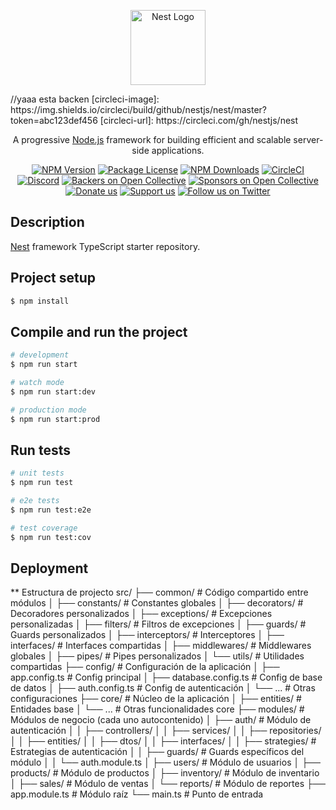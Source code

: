 <p align="center">
  <a href="http://nestjs.com/" target="blank"><img src="https://nestjs.com/img/logo-small.svg" width="120" alt="Nest Logo" /></a>
</p>
//yaaa esta backen
[circleci-image]: https://img.shields.io/circleci/build/github/nestjs/nest/master?token=abc123def456
[circleci-url]: https://circleci.com/gh/nestjs/nest

  <p align="center">A progressive <a href="http://nodejs.org" target="_blank">Node.js</a> framework for building efficient and scalable server-side applications.</p>
    <p align="center">
<a href="https://www.npmjs.com/~nestjscore" target="_blank"><img src="https://img.shields.io/npm/v/@nestjs/core.svg" alt="NPM Version" /></a>
<a href="https://www.npmjs.com/~nestjscore" target="_blank"><img src="https://img.shields.io/npm/l/@nestjs/core.svg" alt="Package License" /></a>
<a href="https://www.npmjs.com/~nestjscore" target="_blank"><img src="https://img.shields.io/npm/dm/@nestjs/common.svg" alt="NPM Downloads" /></a>
<a href="https://circleci.com/gh/nestjs/nest" target="_blank"><img src="https://img.shields.io/circleci/build/github/nestjs/nest/master" alt="CircleCI" /></a>
<a href="https://discord.gg/G7Qnnhy" target="_blank"><img src="https://img.shields.io/badge/discord-online-brightgreen.svg" alt="Discord"/></a>
<a href="https://opencollective.com/nest#backer" target="_blank"><img src="https://opencollective.com/nest/backers/badge.svg" alt="Backers on Open Collective" /></a>
<a href="https://opencollective.com/nest#sponsor" target="_blank"><img src="https://opencollective.com/nest/sponsors/badge.svg" alt="Sponsors on Open Collective" /></a>
  <a href="https://paypal.me/kamilmysliwiec" target="_blank"><img src="https://img.shields.io/badge/Donate-PayPal-ff3f59.svg" alt="Donate us"/></a>
    <a href="https://opencollective.com/nest#sponsor"  target="_blank"><img src="https://img.shields.io/badge/Support%20us-Open%20Collective-41B883.svg" alt="Support us"></a>
  <a href="https://twitter.com/nestframework" target="_blank"><img src="https://img.shields.io/twitter/follow/nestframework.svg?style=social&label=Follow" alt="Follow us on Twitter"></a>
</p>
  <!--[![Backers on Open Collective](https://opencollective.com/nest/backers/badge.svg)](https://opencollective.com/nest#backer)
  [![Sponsors on Open Collective](https://opencollective.com/nest/sponsors/badge.svg)](https://opencollective.com/nest#sponsor)-->

## Description

[Nest](https://github.com/nestjs/nest) framework TypeScript starter repository.

## Project setup

```bash
$ npm install
```

## Compile and run the project

```bash
# development
$ npm run start

# watch mode
$ npm run start:dev

# production mode
$ npm run start:prod
```

## Run tests

```bash
# unit tests
$ npm run test

# e2e tests
$ npm run test:e2e

# test coverage
$ npm run test:cov
```

## Deployment

** Estructura de projecto
src/
├── common/                  # Código compartido entre módulos
│   ├── constants/           # Constantes globales
│   ├── decorators/          # Decoradores personalizados
│   ├── exceptions/          # Excepciones personalizadas
│   ├── filters/             # Filtros de excepciones
│   ├── guards/              # Guards personalizados
│   ├── interceptors/        # Interceptores
│   ├── interfaces/          # Interfaces compartidas
│   ├── middlewares/         # Middlewares globales
│   ├── pipes/               # Pipes personalizados
│   └── utils/               # Utilidades compartidas
├── config/                  # Configuración de la aplicación
│   ├── app.config.ts        # Config principal
│   ├── database.config.ts   # Config de base de datos
│   ├── auth.config.ts       # Config de autenticación
│   └── ...                 # Otras configuraciones
├── core/                    # Núcleo de la aplicación
│   ├── entities/            # Entidades base
│   └── ...                 # Otras funcionalidades core
├── modules/                 # Módulos de negocio (cada uno autocontenido)
│   ├── auth/                # Módulo de autenticación
│   │   ├── controllers/
│   │   ├── services/
│   │   ├── repositories/
│   │   ├── entities/
│   │   ├── dtos/
│   │   ├── interfaces/
│   │   ├── strategies/      # Estrategias de autenticación
│   │   ├── guards/          # Guards específicos del módulo
│   │   └── auth.module.ts
│   ├── users/               # Módulo de usuarios
│   ├── products/            # Módulo de productos
│   ├── inventory/           # Módulo de inventario
│   ├── sales/               # Módulo de ventas
│   └── reports/             # Módulo de reportes
├── app.module.ts            # Módulo raíz
└── main.ts                  # Punto de entrada
